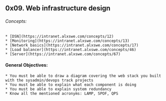 ## 0x09. Web infrastructure design

###### Concepts:
	* [DSN](https://intranet.alxswe.com/concepts/12)
	* [Monitoring](https://intranet.alxswe.com/concepts/13)
	* [Network basics](https://intranet.alxswe.com/concepts/17)
	* [Load balancer](https://intranet.alxswe.com/concepts/46)
	* [Server](https://intranet.alxswe.com/concepts/67)


#### General Objectives:
	* You must be able to draw a diagram covering the web stack you built with the sysadmin/devops track projects
	* You must be able to explain what each component is doing
	* You must be able to explain system redundancy
	* Know all the mentioned acronyms: LAMP, SPOF, QPS

